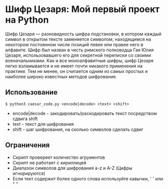 # Шифр ​​Цезаря: Мой первый проект на Python

Шифр Цезаря — разновидность шифра подстановки, в котором каждый символ в открытом тексте заменяется символом, находящимся на некотором постоянном числе позиций левее или правее него в алфавите. Шифр был назван в честь римского полководца Гая Юлия Цезаря, использовавшего его для секретной переписки со своими военачальниками. Как и все моноалфавитные шифры, шифр Цезаря легко взламывается и не имеет почти никакого применения на практике. Тем не менее, он считается одним из самых простых и наиболее широко известных методов шифрования.

## Использование

    $ python3 caesar_code.py <encode|decode> <text> <shift>

* encode|decode - закодировать/раскодировать текст посредством сдвига shift
* text - текст для шифрования
* shift - шаг шифрования, на сколько символов сделать сдвиг

## Ограничения

* Скрипт проверяет количество агрументов
* Скрипт не работает с кириллицей
* Диапазон символов для шифрования a-z и A-Z (Цифры игнорируются)
* Если тект содержит более одного слова используйте кавычки, ' ' или " "